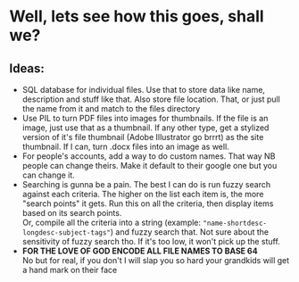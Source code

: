 # Well, lets see how this goes, shall we?

## Ideas:
* SQL database for individual files. Use that to store data like name, description and stuff like that. Also store file location. That, or just pull the name from it and match to the files directory
* Use PIL to turn PDF files into images for thumbnails. If the file is an image, just use that as a thumbnail. If any other type, get a stylized version of it's file thumbnail (Adobe Illustrator go brrrt) as the site thumbnail. If I can, turn .docx files into an image as well.
* For people's accounts, add a way to do custom names. That way NB people can change theirs. Make it default to their google one but you can change it.
* Searching is gunna be a pain. The best I can do is run fuzzy search against each criteria. The higher on the list each item is, the more "search points" it gets. Run this on all the criteria, then display items based on its search points.<br>
Or, compile all the criteria into a string (example: `"name-shortdesc-longdesc-subject-tags"`) and fuzzy search that. Not sure about the sensitivity of fuzzy search tho. If it's too low, it won't pick up the stuff.
* <strong> FOR THE LOVE OF GOD ENCODE ALL FILE NAMES TO BASE 64</strong><br>
No but for real, if you don't I will slap you so hard your grandkids will get a hand mark on their face 
